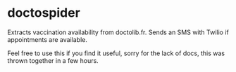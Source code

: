 # doctospider

Extracts vaccination availability from doctolib.fr. Sends an SMS with Twilio if appointments are available.

Feel free to use this if you find it useful, sorry for the lack of docs, this was thrown together in a few hours.
